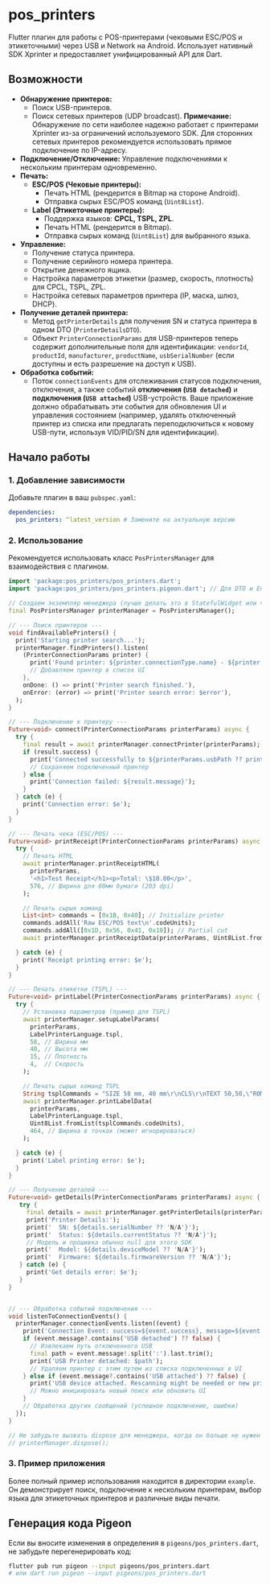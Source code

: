# pos_printers

Flutter плагин для работы с POS-принтерами (чековыми ESC/POS и этикеточными) через USB и Network на Android. Использует нативный SDK Xprinter и предоставляет унифицированный API для Dart.

## Возможности

*   **Обнаружение принтеров:**
    *   Поиск USB-принтеров.
    *   Поиск сетевых принтеров (UDP broadcast). **Примечание:** Обнаружение по сети наиболее надежно работает с принтерами Xprinter из-за ограничений используемого SDK. Для сторонних сетевых принтеров рекомендуется использовать прямое подключение по IP-адресу.
*   **Подключение/Отключение:** Управление подключениями к нескольким принтерам одновременно.
*   **Печать:**
    *   **ESC/POS (Чековые принтеры):**
        *   Печать HTML (рендерится в Bitmap на стороне Android).
        *   Отправка сырых ESC/POS команд (`Uint8List`).
    *   **Label (Этикеточные принтеры):**
        *   Поддержка языков: **CPCL, TSPL, ZPL**.
        *   Печать HTML (рендерится в Bitmap).
        *   Отправка сырых команд (`Uint8List`) для выбранного языка.
*   **Управление:**
    *   Получение статуса принтера.
    *   Получение серийного номера принтера.
    *   Открытие денежного ящика.
    *   Настройка параметров этикетки (размер, скорость, плотность) для CPCL, TSPL, ZPL.
    *   Настройка сетевых параметров принтера (IP, маска, шлюз, DHCP).
*   **Получение деталей принтера:**
    *   Метод `getPrinterDetails` для получения SN и статуса принтера в одном DTO (`PrinterDetailsDTO`).
    *   Объект `PrinterConnectionParams` для USB-принтеров теперь содержит дополнительные поля для идентификации: `vendorId`, `productId`, `manufacturer`, `productName`, `usbSerialNumber` (если доступны и есть разрешение на доступ к USB).
*   **Обработка событий:**
    *   Поток `connectionEvents` для отслеживания статусов подключения, отключения, а также событий **отключения (`USB detached`)** и **подключения (`USB attached`)** USB-устройств. Ваше приложение должно обрабатывать эти события для обновления UI и управления состоянием (например, удалять отключенный принтер из списка или предлагать переподключиться к новому USB-пути, используя VID/PID/SN для идентификации).

## Начало работы

### 1. Добавление зависимости

Добавьте плагин в ваш `pubspec.yaml`:

```yaml
dependencies:
  pos_printers: ^latest_version # Замените на актуальную версию
```

### 2. Использование

Рекомендуется использовать класс `PosPrintersManager` для взаимодействия с плагином.

```dart
import 'package:pos_printers/pos_printers.dart';
import 'package:pos_printers/pos_printers.pigeon.dart'; // Для DTO и Enums

// Создаем экземпляр менеджера (лучше делать это в StatefulWidget или через DI)
final PosPrintersManager printerManager = PosPrintersManager();

// --- Поиск принтеров ---
void findAvailablePrinters() {
  print('Starting printer search...');
  printerManager.findPrinters().listen(
    (PrinterConnectionParams printer) {
      print('Found printer: ${printer.connectionType.name} - ${printer.usbPath ?? printer.ipAddress}');
      // Добавляем принтер в список UI
    },
    onDone: () => print('Printer search finished.'),
    onError: (error) => print('Printer search error: $error'),
  );
}

// --- Подключение к принтеру ---
Future<void> connect(PrinterConnectionParams printerParams) async {
  try {
    final result = await printerManager.connectPrinter(printerParams);
    if (result.success) {
      print('Connected successfully to ${printerParams.usbPath ?? printerParams.ipAddress}');
      // Сохраняем подключенный принтер
    } else {
      print('Connection failed: ${result.message}');
    }
  } catch (e) {
    print('Connection error: $e');
  }
}

// --- Печать чека (ESC/POS) ---
Future<void> printReceipt(PrinterConnectionParams printerParams) async {
  try {
    // Печать HTML
    await printerManager.printReceiptHTML(
      printerParams,
      '<h1>Test Receipt</h1><p>Total: \$10.00</p>',
      576, // Ширина для 80мм бумаги (203 dpi)
    );

    // Печать сырых команд
    List<int> commands = [0x1B, 0x40]; // Initialize printer
    commands.addAll('Raw ESC/POS text\n'.codeUnits);
    commands.addAll([0x1D, 0x56, 0x41, 0x10]); // Partial cut
    await printerManager.printReceiptData(printerParams, Uint8List.fromList(commands), 576);

  } catch (e) {
    print('Receipt printing error: $e');
  }
}

// --- Печать этикетки (TSPL) ---
Future<void> printLabel(PrinterConnectionParams printerParams) async {
  try {
    // Установка параметров (пример для TSPL)
    await printerManager.setupLabelParams(
      printerParams,
      LabelPrinterLanguage.tspl,
      58, // Ширина мм
      40, // Высота мм
      15, // Плотность
      4,  // Скорость
    );

    // Печать сырых команд TSPL
    String tsplCommands = "SIZE 58 mm, 40 mm\r\nCLS\r\nTEXT 50,50,\"ROMAN.TTF\",0,12,12,\"Hello TSPL\"\r\nPRINT 1,1\r\n";
    await printerManager.printLabelData(
      printerParams,
      LabelPrinterLanguage.tspl,
      Uint8List.fromList(tsplCommands.codeUnits),
      464, // Ширина в точках (может игнорироваться)
    );

  } catch (e) {
    print('Label printing error: $e');
  }
}

// --- Получение деталей ---
Future<void> getDetails(PrinterConnectionParams printerParams) async {
   try {
     final details = await printerManager.getPrinterDetails(printerParams);
     print('Printer Details:');
     print('  SN: ${details.serialNumber ?? 'N/A'}');
     print('  Status: ${details.currentStatus ?? 'N/A'}');
     // Модель и прошивка обычно null для этого SDK
     print('  Model: ${details.deviceModel ?? 'N/A'}');
     print('  Firmware: ${details.firmwareVersion ?? 'N/A'}');
   } catch (e) {
     print('Get details error: $e');
   }
}


// --- Обработка событий подключения ---
void listenToConnectionEvents() {
  printerManager.connectionEvents.listen((event) {
    print('Connection Event: success=${event.success}, message=${event.message}');
    if (event.message?.contains('USB detached') ?? false) {
      // Извлекаем путь отключенного USB
      final path = event.message!.split(':').last.trim();
      print('USB Printer detached: $path');
      // Удаляем принтер с этим путем из списка подключенных в UI
    } else if (event.message?.contains('USB attached') ?? false) {
      print('USB device attached. Rescanning might be needed or new printers might appear.');
      // Можно инициировать новый поиск или обновить UI
    }
    // Обработка других сообщений (успешное подключение, ошибки)
  });
}

// Не забудьте вызвать dispose для менеджера, когда он больше не нужен
// printerManager.dispose();

```

### 3. Пример приложения

Более полный пример использования находится в директории `example`. Он демонстрирует поиск, подключение к нескольким принтерам, выбор языка для этикеточных принтеров и различные виды печати.

## Генерация кода Pigeon

Если вы вносите изменения в определения в `pigeons/pos_printers.dart`, не забудьте перегенерировать код:

```bash
flutter pub run pigeon --input pigeons/pos_printers.dart
# или dart run pigeon --input pigeons/pos_printers.dart
